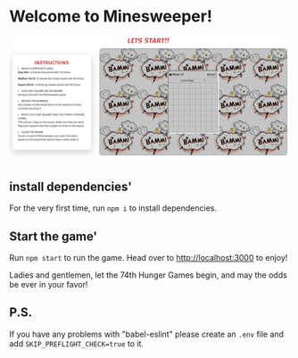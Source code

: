 # Welcome to Minesweeper!

![Screenshot of Minesweeper](./src/assets/img/game.png)

## install dependencies'

For the very first time, run `npm i` to install dependencies.

## Start the game'

Run `npm start`  to run the game. 
Head over to [http://localhost:3000](http://localhost:3000) to enjoy!




Ladies and gentlemen, let the 74th Hunger Games begin, and may the odds be ever in your favor!



## P.S. 
If you have any problems with "babel-eslint" please create an `.env` file and add `SKIP_PREFLIGHT_CHECK=true` to it.

